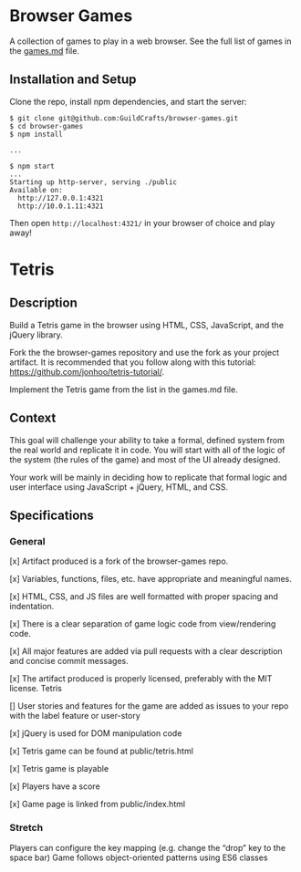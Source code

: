 # Browser Games

A collection of games to play in a web browser. See the full list of games in the [games.md](games.md) file.

## Installation and Setup

Clone the repo, install npm dependencies, and start the server:

```shell-session
$ git clone git@github.com:GuildCrafts/browser-games.git
$ cd browser-games
$ npm install

...

$ npm start
...
Starting up http-server, serving ./public
Available on:
  http://127.0.0.1:4321
  http://10.0.1.11:4321
```

Then open `http://localhost:4321/` in your browser of choice and play away!

# Tetris
## Description

Build a Tetris game in the browser using HTML, CSS, JavaScript, and the jQuery library.

Fork the the browser-games repository and use the fork as your project artifact. It is recommended that you follow along with this tutorial: https://github.com/jonhoo/tetris-tutorial/.

Implement the Tetris game from the list in the games.md file.


## Context

This goal will challenge your ability to take a formal, defined system from the real world and replicate it in code. You will start with all of the logic of the system (the rules of the game) and most of the UI already designed.

Your work will be mainly in deciding how to replicate that formal logic and user interface using JavaScript + jQuery, HTML, and CSS.

## Specifications

### General

 [x] Artifact produced is a fork of the browser-games repo.

 [x] Variables, functions, files, etc. have appropriate and meaningful names.

 [x] HTML, CSS, and JS files are well formatted with proper spacing and indentation.

 [x] There is a clear separation of game logic code from view/rendering code.

 [x] All major features are added via pull requests with a clear description and concise commit messages.

 [x] The artifact produced is properly licensed, preferably with the MIT license.
Tetris

 [] User stories and features for the game are added as issues to your repo with the label feature or user-story

 [x] jQuery is used for DOM manipulation code

 [x] Tetris game can be found at public/tetris.html

 [x] Tetris game is playable

 [x] Players have a score

 [x] Game page is linked from public/index.html

### Stretch

 Players can configure the key mapping (e.g. change the “drop” key to the space bar)
 Game follows object-oriented patterns using ES6 classes
